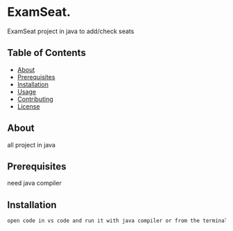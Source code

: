 # ExamSeat.


ExamSeat project in java to add/check seats 

## Table of Contents

- [About](#about)
- [Prerequisites](#prerequisites)
- [Installation](#installation)
- [Usage](#usage)
- [Contributing](#contributing)
- [License](#license)


## About
all project in java

## Prerequisites

need java compiler 

## Installation



```bash
open code in vs code and run it with java compiler or from the terminal .

